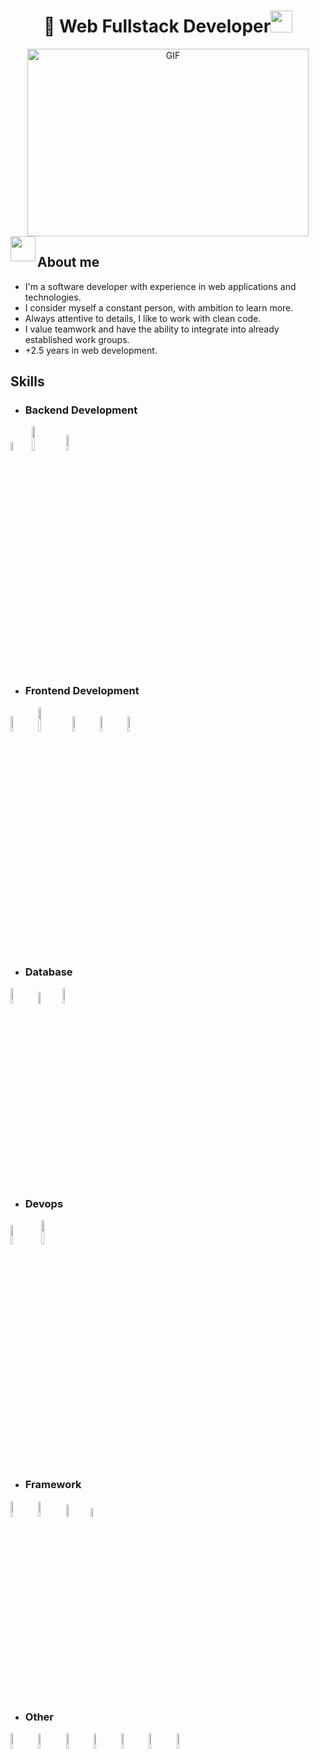 <h1 align="center"> 👋 Web Fullstack Developer<img src="https://media.giphy.com/media/hvRJCLFzcasrR4ia7z/giphy.gif" width="35"></h1>
<div align="center">
  <img height="300px" width="450px" alt="GIF" src="https://github.com/JayantGoel001/JayantGoel001/blob/master/GIF/code.gif"> 
</div>

<img align="left" src="https://user-images.githubusercontent.com/63050133/156777293-72a6e681-2582-4a9d-ad92-09d1181d47c7.gif" width="40">
<h2 align="left">About me</h2>
<ul>
  <li>I'm a software developer with experience in web applications and technologies.</li>
  <li>I consider myself a constant person, with ambition to learn more.</li>
  <li>Always attentive to details, I like to work with clean code.</li>
  <li>I value teamwork and have the ability to integrate into already established work groups.</li>
  <li>+2.5 years in web development.</li>
</ul>

<h2 align="left">Skills</h2>
<ul>
  <li><h3>Backend Development</h3></li>
</ul>
<p>
  <code><img width="6%" src="https://www.vectorlogo.zone/logos/php/php-vertical.svg"></code>
  <code class="text-light"><img width="10%" src="https://www.vectorlogo.zone/logos/javascript/javascript-ar21.svg"></code>
  <code><img width="8%" src="https://www.vectorlogo.zone/logos/nodejs/nodejs-ar21.svg"></code>
</p>
<ul>
  <li><h3>Frontend Development</h3></li>
</ul>
<p>
  <code><img width="8%" src="https://www.vectorlogo.zone/logos/getbootstrap/getbootstrap-ar21.svg"></code>
  <code><img width="10%" src="https://www.vectorlogo.zone/logos/tailwindcss/tailwindcss-ar21.svg"></code>
  <code><img width="8%" src="https://www.vectorlogo.zone/logos/vuejs/vuejs-ar21.svg"></code>
  <code><img width="8%" src="https://www.vectorlogo.zone/logos/w3_html5/w3_html5-ar21.svg"></code>
  <code><img width="8%" src="https://www.vectorlogo.zone/logos/w3_css/w3_css-ar21.svg"></code>
</p>
<ul>
  <li><h3>Database</h3></li>
</ul>
<p>
  <code><img width="8%" src="https://www.vectorlogo.zone/logos/mysql/mysql-ar21.svg"></code>
  <code><img width="7%" src="https://www.svgrepo.com/show/303229/microsoft-sql-server-logo.svg" alt="mssql")></code>
  <code><img width="8%" src="https://www.vectorlogo.zone/logos/mongodb/mongodb-ar21.svg"></code>
</p>
<ul>
  <li><h3>Devops</h3></li>
</ul>
<p>
  <code><img width="9%" src="https://www.vectorlogo.zone/logos/docker/docker-ar21.svg"></code>
  <code><img width="10%" src="https://www.vectorlogo.zone/logos/google_cloud/google_cloud-ar21.svg"></code>
</p>
<ul>
  <li><h3>Framework</h3></li>
</ul>
<p>
  <code><img width="8%" src="https://www.vectorlogo.zone/logos/laravel/laravel-ar21.svg"></code>
  <code><img width="8%" src="https://www.vectorlogo.zone/logos/wordpress/wordpress-ar21.svg"></code>
  <code><img width="7%" src="https://www.vectorlogo.zone/logos/expressjs/expressjs-ar21.svg"></code>
  <code><img width="6%" src="https://cdn.worldvectorlogo.com/logos/codeigniter.svg"></code>
</p>
<ul>
  <li><h3>Other</h3></li>
</ul>
<p>
  <code><img width="8%" src="https://www.vectorlogo.zone/logos/getpostman/getpostman-ar21.svg"></code>
  <code><img width="8%" src="https://www.vectorlogo.zone/logos/linux/linux-ar21.svg"></code>
  <code><img width="8%" src="https://www.vectorlogo.zone/logos/gnu_bash/gnu_bash-ar21.svg"></code>
  <code><img width="8%" src="https://www.vectorlogo.zone/logos/git-scm/git-scm-ar21.svg"></code>
  <code><img width="8%" src="https://www.vectorlogo.zone/logos/github/github-ar21.svg"></code>
  <code><img width="8%" src="https://www.vectorlogo.zone/logos/microsoft_powerbi/microsoft_powerbi-ar21.svg"></code>
  <code><img width="8%" src="https://www.vectorlogo.zone/logos/graphql/graphql-ar21.svg"></code>
</p>
